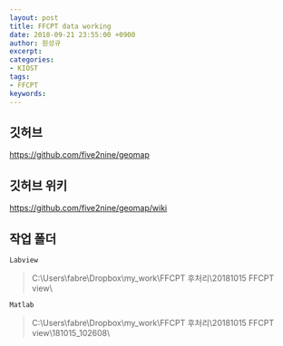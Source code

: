 ```yaml
---
layout: post
title: FFCPT data working
date: 2018-09-21 23:55:00 +0900
author: 원성규
excerpt: 
categories:
- KIOST
tags:
- FFCPT
keywords:
---
```


## 깃허브

https://github.com/five2nine/geomap

## 깃허브 위키

https://github.com/five2nine/geomap/wiki

## 작업 폴더

`Labview`
> C:\Users\fabre\Dropbox\my_work\FFCPT 후처리\20181015 FFCPT view\

`Matlab`
> C:\Users\fabre\Dropbox\my_work\FFCPT 후처리\20181015 FFCPT view\181015_102608\